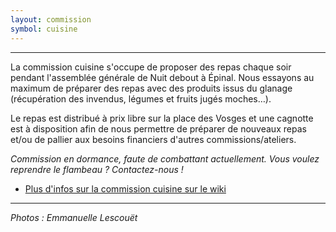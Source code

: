 ```yaml
---
layout: commission
symbol: cuisine
---
```


---
La commission cuisine s'occupe de proposer des repas chaque soir pendant l'assemblée générale de Nuit debout à Épinal. Nous essayons au maximum de préparer des repas avec des produits issus du glanage (récupération des invendus, légumes et fruits jugés moches…).

Le repas est distribué à prix libre sur la place des Vosges et une cagnotte est à disposition afin de nous permettre de préparer de nouveaux repas et/ou de pallier aux besoins financiers d'autres commissions/ateliers.

*Commission en dormance, faute de combattant actuellement. Vous voulez reprendre le flambeau ? Contactez-nous !*



* [Plus d'infos sur la commission cuisine sur le wiki][lien-wiki]


[lien-wiki]:  https://wiki.nuitdebout.fr/wiki/Villes/%C3%89pinal/Cuisine

---
*Photos : Emmanuelle Lescouët*